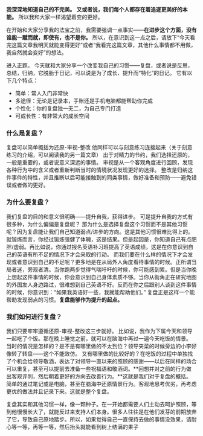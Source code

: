 
**我深深地知道自己的不完美。**
**又或者说，我们每个人都存在着追逐更美好的本能。**
所以我和大家一样渴望着变的更好。

在开始和大家分享我的法宝之前，我需要强调一点事实——**在进步这个方面，没有谁能一蹴而就，即使有，也不是你。**
所以，在意识到这一点之后，请放下“今天看完这篇文章我明天就能变得更好”或者“我看完这篇文章，其他什么事情都不用做，我自然就会变好”的想法。

进入正题。
今天就和大家分享一个改变我自己的习惯——复盘，或者说是反思，总结，归纳，它脱胎于日记，可以说是为了成长、提升而“特化”的日记。
它有以下几个特点：
- 简单：常人入门非常快
- 多途径：无论是记录本，手账还是手机电脑都能帮助你完成
- 个性化：你的复盘独一无二，为自己专门打造
- 可成长性：有非常大的成长空间

### 什么是复盘？
复盘可以简单概括为还原-审视-整改
他同样可以与刻意练习连接起来（关于刻意练习的介绍，可以阅读我的另一篇文章）
出于对精力的节约，我们选择还原的，一般是重要的，或者说意义深远的事情。
审视是从一个客观角度进行回顾，发现各种行为中的含义或者重新判断当时的情境状况发现更好的选择。
整改是归纳这件事件的特性，并且推断以后可能接触到的同类事情，做好准备和预防——避免错误或者做的更好。

### 为什么要复盘？
我们复盘的目的和意义很明确——提升自我，获得进步。
可是提升自我的方式有很多种，为什么偏偏是复盘呢？
那为什么是选择复盘这个习惯而不是其他习惯呢？因为复盘能让我们自己知道弱点/进步的方向。这是其他习惯很难比得上的。就锻炼而言，你经过锻炼强健了体魄，这是结果。但是起因是，你知道自己有点肥胖/虚弱。再比如说，你通过报名英语补习班提高了英语成绩，这是在你意识到自己的英语有所不足的情况下才会采取的行动。
而我们要在什么样的情况下才会发现或者意识到自己的不足呢？更多地是在从局外人角度看待事情的时候。正所谓当局者迷，旁观者清。当你跑两步觉得气喘吁吁的时候，你可能感到累。但是当你晚上想起这件事情的时候，你会意识到自己身体素质不够。当你从街角正在研究地图的外国友人身边路过，很难想到自己英语不好。反而在你之后跟别人谈到这件事情的时候，你意识到：“如果我英语好一些，我就能帮助他们。”
复盘正是这样一个能帮助发现弱点的习惯。**复盘能够作为提升的起点。**
 
### 我们如何进行复盘？
我们只要牢牢遵循还原-审视-整改这三步就好。
比如说，我作为下属今天和领导一起吃了个饭。那在晚上睡觉之前，就可以在脑海中再过一遍今天吃饭的情景。
当时的情况是怎样的？是不是有哪里做的不太到位？领导夹菜的时候旁边的小李好像转了转盘——这个不能效仿。
又有哪里做的比较好的？在吃饭的过程中单独找了个机会给领导敬酒，表达了对领导一直以来的照顾的感谢——以后在同样的场合可以重复，甚至可以提前去准备一些祝福语和敬酒词。**回想并对之前的行为做出客观评判，然后朝着更好的方向去改善行为。**这就是我们对于复盘的概括。
简单的通过笔记或是电脑，甚至在脑海中还原情景行为。客观地思考优劣，再考虑更优的做法并且记录下来。这就是整个复盘。

复盘其实和其他习惯一样，像一颗种子。在一开始都需要人们主动去呵护照顾，等到他慢慢长大了，就能反过来支持人们本身。很多人往往是在他们发芽的前期放弃了它，导致自己原地踏步。所以，如果觉得自己一直保持去做的事情没效果，请耐心等一等，再等一等，然后抬头就能看到树上结满的果子



